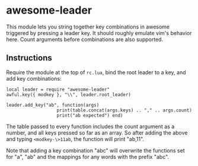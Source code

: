 awesome-leader
==============

This module lets you string together key combinations in awesome triggered by pressing a leader key. It should roughly emulate vim's behavior here. Count arguments before combinations are also supported.

Instructions
------------

Require the module at the top of `rc.lua`, bind the root leader to a key, and add key combinations:

    local leader = require "awesome-leader"
    awful.key({ modkey }, "\\", leader.root_leader)

    leader.add_key("ab", function(args)
                       print(table.concat(args.keys) .. "," .. args.count)
                       print("ab expected") end)

The table passed to every function includes the count argument as a number, and all keys pressed so far as an array.
So after adding the above and typing `<modkey-\>11ab`, the function will print "ab,11".

Note that adding a key combination "abc" will overwrite the functions set for "a", "ab" and the mappings for any words with the prefix "abc".